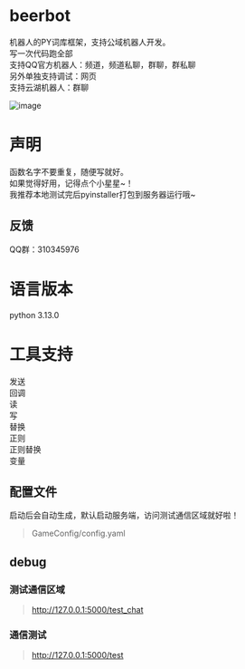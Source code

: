 # beerbot
机器人的PY词库框架，支持公域机器人开发。  
写一次代码跑全部  
支持QQ官方机器人：频道，频道私聊，群聊，群私聊  
另外单独支持调试：网页  
支持云湖机器人：群聊

![image](https://github.com/user-attachments/assets/6e066288-3a65-40e3-a194-bacdeb57d910)


# 声明
函数名字不要重复，随便写就好。  
如果觉得好用，记得点个小星星~！  
我推荐本地测试完后pyinstaller打包到服务器运行哦~

## 反馈
QQ群：310345976

# 语言版本
python 3.13.0

# 工具支持
发送  
回调  
读  
写  
替换  
正则  
正则替换  
变量

## 配置文件
启动后会自动生成，默认启动服务端，访问测试通信区域就好啦！
> GameConfig/config.yaml


## debug

### 测试通信区域
> http://127.0.0.1:5000/test_chat

### 通信测试
> http://127.0.0.1:5000/test
